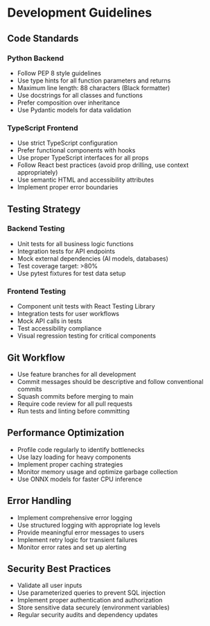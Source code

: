 # Development Guidelines

## Code Standards

### Python Backend
- Follow PEP 8 style guidelines
- Use type hints for all function parameters and returns
- Maximum line length: 88 characters (Black formatter)
- Use docstrings for all classes and functions
- Prefer composition over inheritance
- Use Pydantic models for data validation

### TypeScript Frontend
- Use strict TypeScript configuration
- Prefer functional components with hooks
- Use proper TypeScript interfaces for all props
- Follow React best practices (avoid prop drilling, use context appropriately)
- Use semantic HTML and accessibility attributes
- Implement proper error boundaries

## Testing Strategy

### Backend Testing
- Unit tests for all business logic functions
- Integration tests for API endpoints
- Mock external dependencies (AI models, databases)
- Test coverage target: >80%
- Use pytest fixtures for test data setup

### Frontend Testing
- Component unit tests with React Testing Library
- Integration tests for user workflows
- Mock API calls in tests
- Test accessibility compliance
- Visual regression testing for critical components

## Git Workflow
- Use feature branches for all development
- Commit messages should be descriptive and follow conventional commits
- Squash commits before merging to main
- Require code review for all pull requests
- Run tests and linting before committing

## Performance Optimization
- Profile code regularly to identify bottlenecks
- Use lazy loading for heavy components
- Implement proper caching strategies
- Monitor memory usage and optimize garbage collection
- Use ONNX models for faster CPU inference

## Error Handling
- Implement comprehensive error logging
- Use structured logging with appropriate log levels
- Provide meaningful error messages to users
- Implement retry logic for transient failures
- Monitor error rates and set up alerting

## Security Best Practices
- Validate all user inputs
- Use parameterized queries to prevent SQL injection
- Implement proper authentication and authorization
- Store sensitive data securely (environment variables)
- Regular security audits and dependency updates